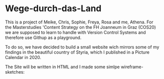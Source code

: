 # Wege-durch-das-Land

This is a project of Meike, Chris, Sophie, Freya, Rosa and me, Athena.
For the Masterstudies 'Content Strategy on the FH Joanneum in Graz (COS20) we are supposed to learn to handle with Version Control Systems and therefore use Githup as a playground.

To do so, we have decided to build a small website wich mirrors some of my findings in the beautiful country of Styria, which I published in a Picture Calendar in 2020.

The Site will be written in HTML and I made some simlpe wireframe-sketches:


